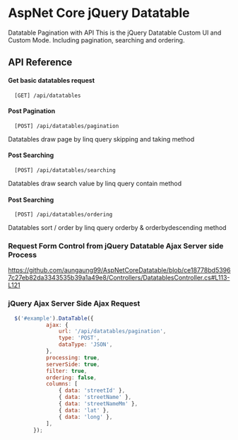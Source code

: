 # AspNet Core jQuery Datatable
 Datatable Pagination with API
 This is the jQuery Datatable Custom UI and Custom Mode. Including pagination, searching and ordering.
 
## API Reference

#### Get basic datatables request
```
  [GET] /api/datatables
```

#### Post Pagination

```
  [POST] /api/datatables/pagination
```
Datatables draw page by linq query skipping and taking method

#### Post Searching

```
  [POST] /api/datatables/searching
```
Datatables draw search value by linq query contain method

#### Post Searching

```
  [POST] /api/datatables/ordering
```
Datatables sort / order by linq query orderby & orderbydescending method

### Request Form Control from jQuery Datatable Ajax Server side Process

https://github.com/aungaung99/AspNetCoreDatatable/blob/ce18778bd53967c27eb82da3343535b39a1a49e8/Controllers/DatatablesController.cs#L113-L121

### jQuery Ajax Server Side Ajax Request

```javascript
  $('#example').DataTable({
            ajax: {
                url: '/api/datatables/pagination',
                type: 'POST',
                dataType: 'JSON',
            },
            processing: true,
            serverSide: true,
            filter: true,
            ordering: false,
            columns: [
                { data: 'streetId' },
                { data: 'streetName' },
                { data: 'streetNameMm' },
                { data: 'lat' },
                { data: 'long' },
            ],
        });
```
